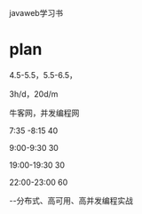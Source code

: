 javaweb学习书

# plan

4.5-5.5，5.5-6.5，

3h/d，20d/m

牛客网，并发编程网

7:35 -8:15 40

9:00-9:30 30

19:00-19:30 30

22:00-23:00 60

--分布式、高可用、高并发编程实战

